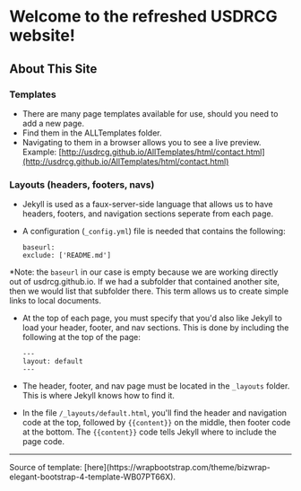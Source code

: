 # Welcome to the refreshed USDRCG website!

## About This Site

### Templates

* There are many page templates available for use, should you need to add a new page. 
* Find them in the ALLTemplates folder. 
* Navigating to them in a browser allows you to see a live preview. Example: [http://usdrcg.github.io/AllTemplates/html/contact.html](http://usdrcg.github.io/AllTemplates/html/contact.html)

### Layouts (headers, footers, navs)
* Jekyll is used as a faux-server-side language that allows us to have headers, footers, and navigation sections seperate from each page.
* A configuration (`_config.yml`) file is needed that contains the following:

    ```
    baseurl:   
    exclude: ['README.md']
    ```

 *Note: the `baseurl` in our case is empty because we are working directly out of usdrcg.github.io. If we had a subfolder that contained another site, then we would list that subfolder there. This term allows us to create simple links to local documents.
 
 * At the top of each page, you must specify that you'd also like Jekyll to load your header, footer, and nav sections. This is done by including the following at the top of the page:

    ```
    ---   
    layout: default   
    ---
    ```

* The header, footer, and nav page must be located in the `_layouts` folder. This is where Jekyll knows how to find it.
* In the file `/_layouts/default.html`, you'll find the header and navigation code at the top, followed by `{{content}}` on the middle, then footer code at the bottom. The `{{content}}` code tells Jekyll where to include the page code.
 

<hr>
Source of template: [here](https://wrapbootstrap.com/theme/bizwrap-elegant-bootstrap-4-template-WB07PT66X).
